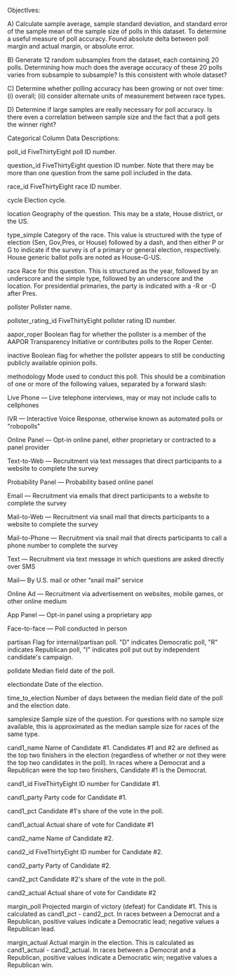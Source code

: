 ObjectIves:

A) Calculate sample average, sample standard deviation, and standard error of the sample mean of the sample size of polls in this dataset. To determine a useful measure of poll accuracy. Found absolute delta between poll margin and actual margin, or absolute error.

B) Generate 12 random subsamples from the dataset, each containing 20 polls. Determining how much does the average accuracy of these 20 polls varies from subsample to subsample? Is this consistent with whole dataset?

C) Determine whether polling accuracy has been growing or not over time: (i) overall; (ii) consider alternate units of measurement between race types.

D) Determine if large samples are really necessary for poll accuracy. Is there even a correlation between sample size and the fact that a poll gets the winner right?



Categorical Column Data Descriptions:

poll_id
FiveThirtyEight poll ID number.

question_id
FiveThirtyEight question ID number. Note that there may be more than one question from the same poll included in the data.

race_id
FiveThirtyEight race ID number.

cycle
Election cycle.

location
Geography of the question. This may be a state, House district, or the US.

type_simple
Category of the race. This value is structured with the type of election (Sen, Gov,Pres, or House) followed by a dash, and then either P or G to indicate if the survey is of a primary or general election, respectively. House generic ballot polls are noted as House-G-US.

race
Race for this question. This is structured as the year, followed by an underscore and the simple type, followed by an underscore and the location. For presidential primaries, the party is indicated with a -R or -D after Pres.

pollster
Pollster name.

pollster_rating_id
FiveThirtyEight pollster rating ID number.

aapor_roper
Boolean flag for whether the pollster is a member of the AAPOR Transparency Initiative or contributes polls to the Roper Center.

inactive
Boolean flag for whether the pollster appears to still be conducting publicly available opinion polls.

methodology
Mode used to conduct this poll. This should be a combination of one or more of the following values, separated by a forward slash:

Live Phone — Live telephone interviews, may or may not include calls to cellphones

IVR — Interactive Voice Response, otherwise known as automated polls or "robopolls"

Online Panel — Opt-in online panel, either proprietary or contracted to a panel provider

Text-to-Web — Recruitment via text messages that direct participants to a website to complete the survey

Probability Panel — Probability based online panel

Email — Recruitment via emails that direct participants to a website to complete the survey

Mail-to-Web — Recruitment via snail mail that directs participants to a website to complete the survey

Mail-to-Phone — Recruitment via snail mail that directs participants to call a phone number to complete the survey

Text — Recruitment via text message in which questions are asked directly over SMS

Mail— By U.S. mail or other “snail mail” service

Online Ad — Recruitment via advertisement on websites, mobile games, or other online medium

App Panel — Opt-in panel using a proprietary app

Face-to-face — Poll conducted in person

partisan
Flag for internal/partisan poll. "D" indicates Democratic poll, "R" indicates Republican poll, "I" indicates poll put out by independent candidate's campaign.

polldate
Median field date of the poll.

electiondate
Date of the election.

time_to_election
Number of days between the median field date of the poll and the election date.

samplesize
Sample size of the question. For questions with no sample size available, this is approximated as the median sample size for races of the same type.

cand1_name
Name of Candidate #1. Candidates #1 and #2 are defined as the top two finishers in the election (regardless of whether or not they were the top two candidates in the poll). In races where a Democrat and a Republican were the top two finishers, Candidate #1 is the Democrat.

cand1_id
FiveThirtyEight ID number for Candidate #1.

cand1_party
Party code for Candidate #1.

cand1_pct
Candidate #1's share of the vote in the poll.

cand1_actual
Actual share of vote for Candidate #1

cand2_name
Name of Candidate #2.

cand2_id
FiveThirtyEight ID number for Candidate #2.

cand2_party
Party of Candidate #2.

cand2_pct
Candidate #2's share of the vote in the poll.

cand2_actual
Actual share of vote for Candidate #2

margin_poll
Projected margin of victory (defeat) for Candidate #1. This is calculated as cand1_pct - cand2_pct. In races between a Democrat and a Republican, positive values indicate a Democratic lead; negative values a Republican lead.

margin_actual
Actual margin in the election. This is calculated as cand1_actual - cand2_actual. In races between a Democrat and a Republican, positive values indicate a Democratic win; negative values a Republican win.




